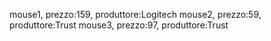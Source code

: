 mouse1, prezzo:159, produttore:Logitech
mouse2, prezzo:59, produttore:Trust
mouse3, prezzo:97, produttore:Trust
